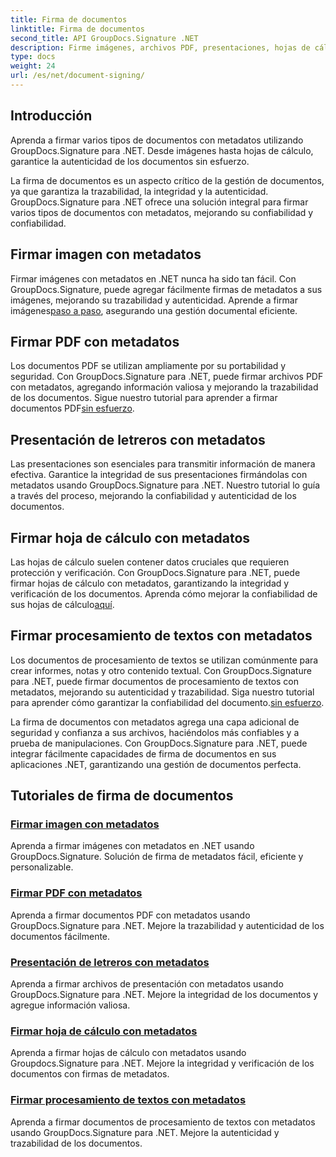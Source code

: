 ```yaml
---
title: Firma de documentos
linktitle: Firma de documentos
second_title: API GroupDocs.Signature .NET
description: Firme imágenes, archivos PDF, presentaciones, hojas de cálculo y documentos de Word con metadatos utilizando GroupDocs.Signature .NET. Mejore la autenticidad e integridad de los documentos.
type: docs
weight: 24
url: /es/net/document-signing/
---
```

## Introducción

Aprenda a firmar varios tipos de documentos con metadatos utilizando GroupDocs.Signature para .NET. Desde imágenes hasta hojas de cálculo, garantice la autenticidad de los documentos sin esfuerzo.

La firma de documentos es un aspecto crítico de la gestión de documentos, ya que garantiza la trazabilidad, la integridad y la autenticidad. GroupDocs.Signature para .NET ofrece una solución integral para firmar varios tipos de documentos con metadatos, mejorando su confiabilidad y confiabilidad.

## Firmar imagen con metadatos
Firmar imágenes con metadatos en .NET nunca ha sido tan fácil. Con GroupDocs.Signature, puede agregar fácilmente firmas de metadatos a sus imágenes, mejorando su trazabilidad y autenticidad. Aprende a firmar imágenes[paso a paso](./sign-image-with-metadata/), asegurando una gestión documental eficiente.

## Firmar PDF con metadatos
 Los documentos PDF se utilizan ampliamente por su portabilidad y seguridad. Con GroupDocs.Signature para .NET, puede firmar archivos PDF con metadatos, agregando información valiosa y mejorando la trazabilidad de los documentos. Sigue nuestro tutorial para aprender a firmar documentos PDF[sin esfuerzo](./sign-pdf-with-metadata/).

## Presentación de letreros con metadatos
Las presentaciones son esenciales para transmitir información de manera efectiva. Garantice la integridad de sus presentaciones firmándolas con metadatos usando GroupDocs.Signature para .NET. Nuestro tutorial lo guía a través del proceso, mejorando la confiabilidad y autenticidad de los documentos.

## Firmar hoja de cálculo con metadatos
Las hojas de cálculo suelen contener datos cruciales que requieren protección y verificación. Con GroupDocs.Signature para .NET, puede firmar hojas de cálculo con metadatos, garantizando la integridad y verificación de los documentos. Aprenda cómo mejorar la confiabilidad de sus hojas de cálculo[aquí](./sign-spreadsheet-with-metadata/).

## Firmar procesamiento de textos con metadatos
 Los documentos de procesamiento de textos se utilizan comúnmente para crear informes, notas y otro contenido textual. Con GroupDocs.Signature para .NET, puede firmar documentos de procesamiento de textos con metadatos, mejorando su autenticidad y trazabilidad. Siga nuestro tutorial para aprender cómo garantizar la confiabilidad del documento.[sin esfuerzo](./sign-word-processing-with-metadata/).

La firma de documentos con metadatos agrega una capa adicional de seguridad y confianza a sus archivos, haciéndolos más confiables y a prueba de manipulaciones. Con GroupDocs.Signature para .NET, puede integrar fácilmente capacidades de firma de documentos en sus aplicaciones .NET, garantizando una gestión de documentos perfecta.

## Tutoriales de firma de documentos
### [Firmar imagen con metadatos](./sign-image-with-metadata/)
Aprenda a firmar imágenes con metadatos en .NET usando GroupDocs.Signature. Solución de firma de metadatos fácil, eficiente y personalizable.
### [Firmar PDF con metadatos](./sign-pdf-with-metadata/)
Aprenda a firmar documentos PDF con metadatos usando GroupDocs.Signature para .NET. Mejore la trazabilidad y autenticidad de los documentos fácilmente.
### [Presentación de letreros con metadatos](./sign-presentation-with-metadata/)
Aprenda a firmar archivos de presentación con metadatos usando GroupDocs.Signature para .NET. Mejore la integridad de los documentos y agregue información valiosa.
### [Firmar hoja de cálculo con metadatos](./sign-spreadsheet-with-metadata/)
Aprenda a firmar hojas de cálculo con metadatos usando Groupdocs.Signature para .NET. Mejore la integridad y verificación de los documentos con firmas de metadatos.
### [Firmar procesamiento de textos con metadatos](./sign-word-processing-with-metadata/)
Aprenda a firmar documentos de procesamiento de textos con metadatos usando GroupDocs.Signature para .NET. Mejore la autenticidad y trazabilidad de los documentos.